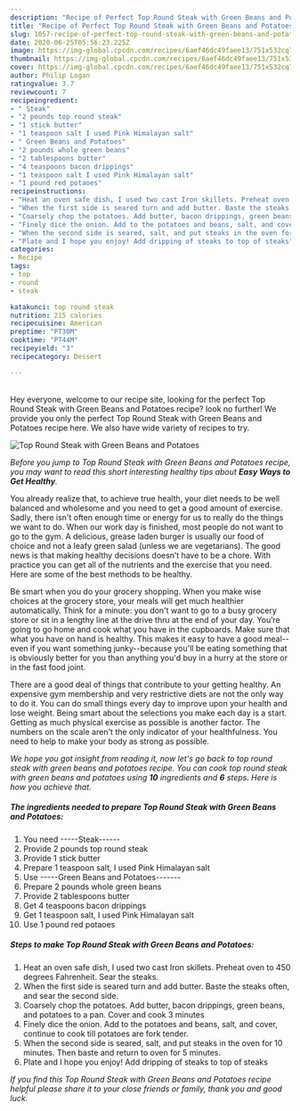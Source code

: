 ```yaml
---
description: "Recipe of Perfect Top Round Steak with Green Beans and Potatoes"
title: "Recipe of Perfect Top Round Steak with Green Beans and Potatoes"
slug: 1057-recipe-of-perfect-top-round-steak-with-green-beans-and-potatoes
date: 2020-06-25T05:56:23.225Z
image: https://img-global.cpcdn.com/recipes/6aef46dc49faee13/751x532cq70/top-round-steak-with-green-beans-and-potatoes-recipe-main-photo.jpg
thumbnail: https://img-global.cpcdn.com/recipes/6aef46dc49faee13/751x532cq70/top-round-steak-with-green-beans-and-potatoes-recipe-main-photo.jpg
cover: https://img-global.cpcdn.com/recipes/6aef46dc49faee13/751x532cq70/top-round-steak-with-green-beans-and-potatoes-recipe-main-photo.jpg
author: Philip Logan
ratingvalue: 3.7
reviewcount: 7
recipeingredient:
- " Steak"
- "2 pounds top round steak"
- "1 stick butter"
- "1 teaspoon salt I used Pink Himalayan salt"
- " Green Beans and Potatoes"
- "2 pounds whole green beans"
- "2 tablespoons butter"
- "4 teaspoons bacon drippings"
- "1 teaspoon salt I used Pink Himalayan salt"
- "1 pound red potaoes"
recipeinstructions:
- "Heat an oven safe dish, I used two cast Iron skillets. Preheat oven to 450 degrees Fahrenheit. Sear the steaks."
- "When the first side is seared turn and add butter. Baste the steaks often, and sear the second side."
- "Coarsely chop the potatoes. Add butter, bacon drippings, green beans, and potatoes to a pan. Cover and cook 3 minutes"
- "Finely dice the onion. Add to the potatoes and beans, salt, and cover, continue to cook till potatoes are fork tender."
- "When the second side is seared, salt, and put steaks in the oven for 10 minutes. Then baste and return to oven for 5 minutes."
- "Plate and I hope you enjoy! Add dripping of steaks to top of steaks"
categories:
- Recipe
tags:
- top
- round
- steak

katakunci: top round steak 
nutrition: 215 calories
recipecuisine: American
preptime: "PT30M"
cooktime: "PT44M"
recipeyield: "3"
recipecategory: Dessert

---
```

<br>
Hey everyone, welcome to our recipe site, looking for the perfect Top Round Steak with Green Beans and Potatoes recipe? look no further! We provide you only the perfect Top Round Steak with Green Beans and Potatoes recipe here. We also have wide variety of recipes to try.
<br>


![Top Round Steak with Green Beans and Potatoes](https://img-global.cpcdn.com/recipes/6aef46dc49faee13/751x532cq70/top-round-steak-with-green-beans-and-potatoes-recipe-main-photo.jpg)

<i>Before you jump to Top Round Steak with Green Beans and Potatoes recipe, you may want to read this short interesting healthy tips about <strong>Easy Ways to Get Healthy</strong>.</i>

You already realize that, to achieve true health, your diet needs to be well balanced and wholesome and you need to get a good amount of exercise. Sadly, there isn't often enough time or energy for us to really do the things we want to do. When our work day is finished, most people do not want to go to the gym. A delicious, grease laden burger is usually our food of choice and not a leafy green salad (unless we are vegetarians). The good news is that making healthy decisions doesn’t have to be a chore. With practice you can get all of the nutrients and the exercise that you need. Here are some of the best methods to be healthy.

Be smart when you do your grocery shopping. When you make wise choices at the grocery store, your meals will get much healthier automatically. Think for a minute: you don't want to go to a busy grocery store or sit in a lengthy line at the drive thru at the end of your day. You’re going to go home and cook what you have in the cupboards. Make sure that what you have on hand is healthy. This makes it easy to have a good meal--even if you want something junky--because you'll be eating something that is obviously better for you than anything you'd buy in a hurry at the store or in the fast food joint.

There are a good deal of things that contribute to your getting healthy. An expensive gym membership and very restrictive diets are not the only way to do it. You can do small things every day to improve upon your health and lose weight. Being smart about the selections you make each day is a start. Getting as much physical exercise as possible is another factor. The numbers on the scale aren't the only indicator of your healthfulness. You need to help to make your body as strong as possible. 


<i>We hope you got insight from reading it, now let's go back to top round steak with green beans and potatoes recipe. You can cook top round steak with green beans and potatoes using <strong>10</strong> ingredients and <strong>6</strong> steps. Here is how you achieve that.
</i>

##### The ingredients needed to prepare Top Round Steak with Green Beans and Potatoes:

1. You need  -----Steak------
1. Provide 2 pounds top round steak
1. Provide 1 stick butter
1. Prepare 1 teaspoon salt, I used Pink Himalayan salt
1. Use  -----Green Beans and Potatoes-------
1. Prepare 2 pounds whole green beans
1. Provide 2 tablespoons butter
1. Get 4 teaspoons bacon drippings
1. Get 1 teaspoon salt, I used Pink Himalayan salt
1. Use 1 pound red potaoes


##### Steps to make Top Round Steak with Green Beans and Potatoes:

1. Heat an oven safe dish, I used two cast Iron skillets. Preheat oven to 450 degrees Fahrenheit. Sear the steaks.
1. When the first side is seared turn and add butter. Baste the steaks often, and sear the second side.
1. Coarsely chop the potatoes. Add butter, bacon drippings, green beans, and potatoes to a pan. Cover and cook 3 minutes
1. Finely dice the onion. Add to the potatoes and beans, salt, and cover, continue to cook till potatoes are fork tender.
1. When the second side is seared, salt, and put steaks in the oven for 10 minutes. Then baste and return to oven for 5 minutes.
1. Plate and I hope you enjoy! Add dripping of steaks to top of steaks


<i>If you find this Top Round Steak with Green Beans and Potatoes recipe helpful please share it to your close friends or family, thank you and good luck.</i>
